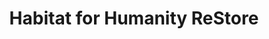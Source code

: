 ---
title: "Habitat for Humanity ReStore"
url: /grand-junction/habitat-for-humanity-restore/
shop: charity
---
